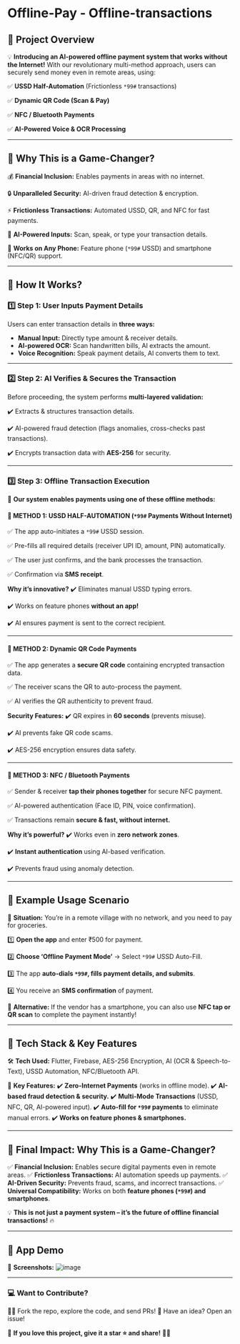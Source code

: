 # Offline-Pay - Offline-transactions

## **📌 Project Overview**

💡 **Introducing an AI-powered offline payment system that works without the Internet!** With our revolutionary multi-method approach, users can securely send money even in remote areas, using:

✅ **USSD Half-Automation** (Frictionless `*99#` transactions)

✅ **Dynamic QR Code (Scan & Pay)**

✅ **NFC / Bluetooth Payments**

✅ **AI-Powered Voice & OCR Processing**

---

## **🔹 Why This is a Game-Changer?**

💰 **Financial Inclusion:** Enables payments in areas with no internet.

🔒 **Unparalleled Security:** AI-driven fraud detection & encryption.

⚡ **Frictionless Transactions:** Automated USSD, QR, and NFC for fast payments.

📡 **AI-Powered Inputs:** Scan, speak, or type your transaction details.

📱 **Works on Any Phone:** Feature phone (`*99#` USSD) and smartphone (NFC/QR) support.

---

## **📌 How It Works?**

### **1️⃣ Step 1: User Inputs Payment Details**

Users can enter transaction details in **three ways:**
- **Manual Input:** Directly type amount & receiver details.
- **AI-powered OCR:** Scan handwritten bills, AI extracts the amount.
- **Voice Recognition:** Speak payment details, AI converts them to text.

---

### **2️⃣ Step 2: AI Verifies & Secures the Transaction**

Before proceeding, the system performs **multi-layered validation:**

✔️ Extracts & structures transaction details.

✔️ AI-powered fraud detection (flags anomalies, cross-checks past transactions).

✔️ Encrypts transaction data with **AES-256** for security.

---

### **3️⃣ Step 3: Offline Transaction Execution**

🚀 **Our system enables payments using one of these offline methods:**

#### **🔹 METHOD 1: USSD HALF-AUTOMATION (`*99#` Payments Without Internet)**

✅ The app auto-initiates a `*99#` USSD session.

✅ Pre-fills all required details (receiver UPI ID, amount, PIN) automatically.

✅ The user just confirms, and the bank processes the transaction.

✅ Confirmation via **SMS receipt**.

**Why it’s innovative?**
✔️ Eliminates manual USSD typing errors.

✔️ Works on feature phones **without an app!**

✔️ AI ensures payment is sent to the correct recipient.

---

#### **🔹 METHOD 2: Dynamic QR Code Payments**

✅ The app generates a **secure QR code** containing encrypted transaction data.

✅ The receiver scans the QR to auto-process the payment.

✅ AI verifies the QR authenticity to prevent fraud.

**Security Features:**
✔️ QR expires in **60 seconds** (prevents misuse).

✔️ AI prevents fake QR code scams.

✔️ AES-256 encryption ensures data safety.

---

#### **🔹 METHOD 3: NFC / Bluetooth Payments**

✅ Sender & receiver **tap their phones together** for secure NFC payment.

✅ AI-powered authentication (Face ID, PIN, voice confirmation).

✅ Transactions remain **secure & fast, without internet.**

**Why it’s powerful?**
✔️ Works even in **zero network zones**.

✔️ **Instant authentication** using AI-based verification.

✔️ Prevents fraud using anomaly detection.

---

## **📌 Example Usage Scenario**

📍 **Situation:** You’re in a remote village with no network, and you need to pay for groceries.

1️⃣ **Open the app** and enter ₹500 for payment.

2️⃣ **Choose ‘Offline Payment Mode’** → Select `*99#` USSD Auto-Fill.

3️⃣ The app **auto-dials `*99#`, fills payment details, and submits**.

4️⃣ You receive an **SMS confirmation** of payment.

🔹 **Alternative:** If the vendor has a smartphone, you can also use **NFC tap or QR scan** to complete the payment instantly!

---

## **📌 Tech Stack & Key Features**

🛠 **Tech Used:** Flutter, Firebase, AES-256 Encryption, AI (OCR & Speech-to-Text), USSD Automation, NFC/Bluetooth API.

🔹 **Key Features:**
✔️ **Zero-Internet Payments** (works in offline mode).
✔️ **AI-based fraud detection & security.**
✔️ **Multi-Mode Transactions** (USSD, NFC, QR, AI-powered input).
✔️ **Auto-fill for `*99#` payments** to eliminate manual errors.
✔️ **Works on feature phones & smartphones.**

---

## **🚀 Final Impact: Why This is a Game-Changer?**

✅ **Financial Inclusion:** Enables secure digital payments even in remote areas.
✅ **Frictionless Transactions:** AI automation speeds up payments.
✅ **AI-Driven Security:** Prevents fraud, scams, and incorrect transactions.
✅ **Universal Compatibility:** Works on both **feature phones (`*99#`) and smartphones**.

💡 **This is not just a payment system – it’s the future of offline financial transactions!** 🔥

---

## **📌 App Demo**

📸 **Screenshots:**
![image](https://github.com/user-attachments/assets/e06290b5-b261-4888-9490-bb5c261895c8)


---

### 💻 **Want to Contribute?**

👨‍💻 Fork the repo, explore the code, and send PRs! 
📩 Have an idea? Open an issue!

🌟 **If you love this project, give it a star ⭐ and share!** 🚀🔥
